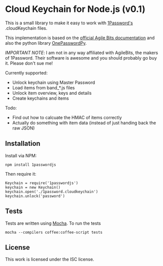 # Cloud Keychain for Node.js (v0.1)

This is a small library to make it easy to work with
  [1Password's](http://agilebits.com/onepassword) .cloudKeychain files.

This implementation is based on the
  [official Agile Bits documentation](http://learn.agilebits.com/1Password4/Security/keychain-design.html)
  and also the python library [OnePasswordPy](http://github.com/roguelazer/onepasswordpy).

*IMPORTANT NOTE*: I am not in any way affiliated with AgileBits, the makers
  of 1Password. Their software is awesome and you should probably go buy it.
  Please don't sue me!

Currently supported:

- Unlock keychain using Master Password
- Load items from band_*.js files
- Unlock item overview, keys and details
- Create keychains and items


Todo:

- Find out how to calcuate the HMAC of items correctly
- Actually do something with item data (instead of just handing back the raw
JSON)

## Installation

Install via NPM:

    npm install 1passwordjs

Then require it:

    Keychain = require('1passwordjs')
    keychain = new Keychain()
    keychain.open('./1password.cloudkeychain')
    keychain.unlock('password')


## Tests

Tests are written using [Mocha](http://visionmedia.github.com/mocha/).
To run the tests

    mocha --compilers coffee:coffee-script tests

License
-------
This work is licensed under the ISC license.